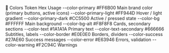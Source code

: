 🎨 Colors
Token	Hex	Usage
--color-primary	#FF6B00	Main brand color (primary buttons, active icons)
--color-primary-light	#FF944D	Hover / light gradient
--color-primary-dark	#CC5500	Active / pressed state
--color-bg	#FFFFFF	Main background
--color-bg-alt	#F8F8F8	Cards, secondary sections
--color-text	#1A1A1A	Primary text
--color-text-secondary	#666666	Subtitles, labels
--color-border	#E0E0E0	Borders, dividers
--color-success	#27AE60	Success messages
--color-error	#E63946	Errors, validation
--color-warning	#F2C94C	Warnings
